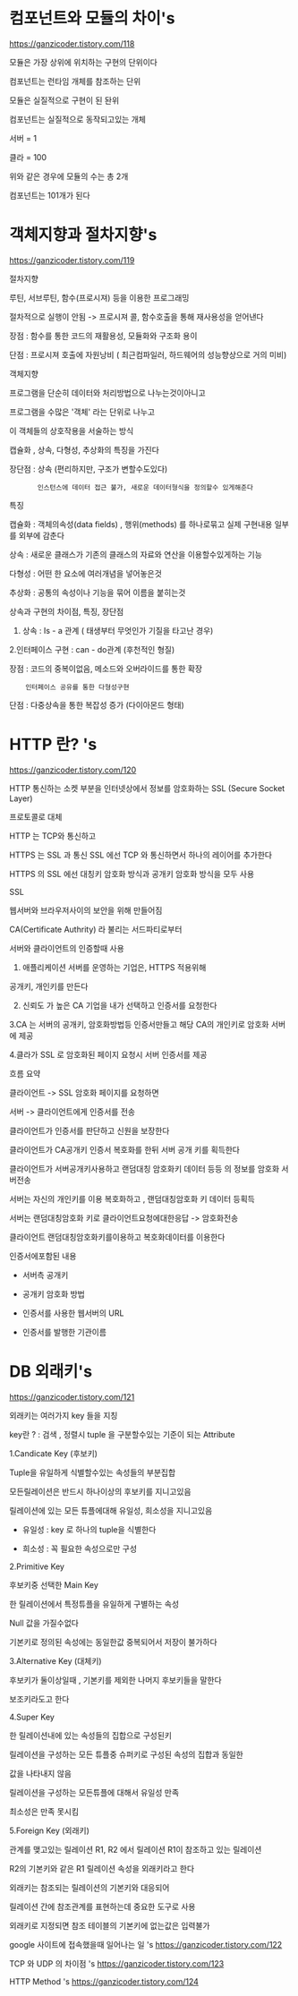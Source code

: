 # 컴포넌트와 모듈의 차이's
https://ganzicoder.tistory.com/118

모듈은 가장 상위에 위치하는 구현의 단위이다

컴포넌트는 런타임 개체를 참조하는 단위

 

모듈은 실질적으로 구현이 된 돤위

컴포넌트는 실질적으로 동작되고있는 개체

 

서버 = 1 

클라 = 100   

 

위와 같은 경우에 모듈의 수는  총 2개

 

컴포넌트는 101개가 된다

 

# 객체지향과 절차지향's
https://ganzicoder.tistory.com/119

절차지향

루틴, 서브루틴, 함수(프로시져) 등을 이용한 프로그래밍

절차적으로 실행이 안됨  -> 프로시져 콜, 함수호출을 통해 재사용성을 얻어낸다

 

장점 : 함수를 통한 코드의 재활용성, 모듈화와 구조화 용이

단점 : 프로시져 호출에 자원낭비 ( 최근컴파일러, 하드웨어의 성능향상으로 거의 미비)

 

 

 

 

객체지향

프로그램을 단순히 데이터와 처리방법으로 나누는것이아니고

프로그램을 수많은 '객체'  라는 단위로 나누고

이 객체들의 상호작용을 서술하는 방식

캡슐화 , 상속, 다형성, 추상화의 특징을 가진다

장단점 : 상속 (편리하지만, 구조가 변할수도있다)

           인스턴스에 데이터 접근 불가, 새로운 데이터형식을 정의할수 있게해준다

 

특징

캡슐화 : 객체의속성(data fields) , 행위(methods) 를 하나로묶고 실제 구현내용 일부를 외부에 감춘다

상속 : 새로운 클래스가 기존의 클래스의 자료와 연산을 이용할수있게하는 기능

다형성 : 어떤 한 요소에 여러개념을 넣어놓은것

추상화 : 공통의 속성이나 기능을 묶어 이름을 붙히는것

 

 

상속과 구현의 차이점, 특징, 장단점

1. 상속 : Is - a 관계 ( 태생부터 무엇인가 기질을 타고난 경우)

2.인터페이스 구현 : can - do관계 (후천적인 형질)

 

장점 : 코드의 중복이없음, 메소드와 오버라이드를 통한 확장

        인터페이스 공유를 통한 다형성구현

 

단점 : 다중상속을 통한 복잡성 증가 (다이아몬드 형태)

 

# HTTP 란? 's
https://ganzicoder.tistory.com/120

HTTP 통신하는 소켓 부분을 인터넷상에서 정보를 암호화하는 SSL (Secure Socket Layer)

프로토콜로 대체

HTTP 는 TCP와 통신하고

HTTPS 는 SSL 과 통신 SSL 에선 TCP 와 통신하면서 하나의 레이어를 추가한다

HTTPS 의 SSL 에선 대칭키 암호화 방식과 공개키 암호화 방식을 모두 사용

 

 

SSL

웹서버와 브라우저사이의 보안을 위해 만들어짐

CA(Certificate Authrity) 라 불리는 서드파티로부터

서버와 클라이언트의 인증할때 사용

1. 애플리케이션 서버를 운영하는 기업은, HTTPS 적용위해

공개키, 개인키를 만든다

2. 신뢰도 가 높은 CA 기업을 내가 선택하고 인증서를 요청한다

3.CA 는 서버의 공개키, 암호화방법등 인증서만들고 해당 CA의 개인키로 암호화 서버에 제공

4.클라가 SSL 로 암호화된 페이지 요청시 서버 인증서를 제공

 

 

흐름 요약

클라이언트  -> SSL 암호화 페이지를 요청하면

서버 -> 클라이언트에게 인증서를 전송

클라이언트가 인증서를 판단하고 신원을 보장한다

클라이언트가 CA공개키 인증서 복호화를 한뒤  서버 공개 키를 획득한다

클라이언트가 서버공개키사용하고  랜덤대칭 암호화키 데이터 등등 의 정보를 암호화 서버전송

서버는 자신의 개인키를 이용 복호화하고 , 랜덤대칭암호화 키 데이터 등획득

서버는 랜덤대칭암호화 키로 클라이언트요청에대한응답  -> 암호화전송

클라이언트 랜덤대칭암호화키를이용하고 복호화데이터를 이용한다

 

 

인증서에포함된 내용

- 서버측 공개키

- 공개키 암호화 방법

- 인증서를 사용한 웹서버의 URL

- 인증서를 발행한 기관이름


# DB 외래키's
https://ganzicoder.tistory.com/121

외래키는 여러가지 key 들을 지칭

key란 ? : 검색 , 정렬시 tuple 을 구분할수있는 기준이 되는 Attribute

 

1.Candicate Key (후보키)

Tuple을 유일하게 식별할수있는 속성들의 부분집합

모든릴레이션은 반드시 하나이상의 후보키를 지니고있음

릴레이션에 있는 모든 튜플에대해 유일성, 희소성을 지니고있음

- 유일성 : key 로 하나의 tuple을 식별한다

- 희소성 : 꼭 필요한 속성으로만 구성

 

 

2.Primitive Key

후보키중 선택한 Main Key

한 릴레이션에서 특정튜플을 유일하게 구별하는 속성

Null 값을 가질수없다

기본키로 정의된 속성에는 동일한값 중복되어서 저장이 불가하다

 

 

3.Alternative Key (대체키)

후보키가 둘이상일때 , 기본키를 제외한 나머지 후보키들을 말한다

보조키라도고 한다

 

 

4.Super Key

한 릴레이션내에 있는 속성들의 집합으로 구성된키 

릴레이션을 구성하는 모든 튜플중 슈퍼키로 구성된 속성의 집합과 동일한

값을 나타내지 않음

릴레이션을 구성하는 모든튜플에 대해서 유일성 만족 

최소성은 만족 못시킴

 

 

5.Foreign Key (외래키)

관계를 맺고있는 릴레이션 R1, R2 에서 릴레이션 R1이 참조하고 있는 릴레이션

R2의 기본키와 같은 R1 릴레이션 속성을 외래키라고 한다

외래키는 참조되는 릴레이션의 기본키와 대응되어

릴레이션 간에 참조관계를 표현하는데 중요한 도구로 사용

외래키로 지정되면 참조 테이블의 기본키에 없는값은 입력불가

google 사이트에 접속했을때 일어나는 일 's
https://ganzicoder.tistory.com/122

TCP 와 UDP 의 차이점 's
https://ganzicoder.tistory.com/123

HTTP Method 's
https://ganzicoder.tistory.com/124

